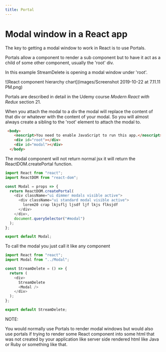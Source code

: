 ```yaml
---
title: Portal
---
```


# Modal window in a React app



The key to getting a modal window to work in React is to use Portals. 

Portals allow a component to render a sub component but to have it act as a child of some other component, usually the 'root' div.

In this example StreamDelete is opening a modal window under 'root'.

![React component hierarchy chart](images/Screenshot 2019-10-22 at 7.11.11 PM.png)

Portals are described in detail in the Udemy course *Modern React with Redux* section 21.

When you attach the modal to a div the modal will replace the content of that div or whatever with the content of your modal. So you will almost always create a sibling to the 'root' element to attach the modal to. 

```html
 <body>
    <noscript>You need to enable JavaScript to run this app.</noscript>
    <div id="root"></div>
    <div id="modal"></div>
  </body>
```

  The modal component will not return normal jsx it will return the ReactDOM.createPortal function. 

```javascript
import React from "react";
import ReactDOM from "react-dom";

const Modal = props => {
  return ReactDOM.createPortal(
    <div className="ui dimmer modals visible active">
      <div className="ui standard modal visible active">
        lorem20 crap lkjsflj ljsdf ljf lkjs flksjdf
      </div>
    </div>,
    document.querySelector("#modal")
  );
};

export default Modal;
```

To call the modal you just call it like any component

```javascript
import React from "react";
import Modal from "../Modal";

const StreamDelete = () => {
  return (
    <div>
      StreamDelete
      <Modal />
    </div>
  );
};

export default StreamDelete;
```

NOTE:

You would normally use Portals to render modal windows but would also use portals if trying to render some React component into some html that was not created by your application like server side rendered html like Java or Ruby or something like that.

